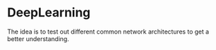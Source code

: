 # DeepLearning
The idea is to test out different common network architectures to get a better understanding.
